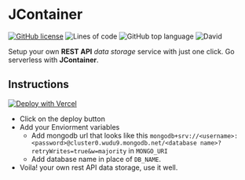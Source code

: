 # JContainer

[![GitHub license](https://img.shields.io/github/license/Souvikns/JContainer)](https://github.com/Souvikns/JContainer/blob/master/LICENSE)
![Lines of code](https://img.shields.io/tokei/lines/github/Souvikns/JContainer)
![GitHub top language](https://img.shields.io/github/languages/top/Souvikns/JContainer)
![David](https://img.shields.io/david/Souvikns/JContainer)


Setup your own **REST API** *data storage* service with just one click. Go serverless with **JContainer**. 


## Instructions 

[![Deploy with Vercel](https://vercel.com/button)](https://vercel.com/new/git/external?repository-url=https%3A%2F%2Fgithub.com%2FSouvikns%2FJContainer&env=MONGO_URI,DB_NAME)

- Click on the deploy button
- Add your Enviorment variables
    - Add mongodb url that looks like this `mongodb+srv://<username>:<password>@cluster0.wudu9.mongodb.net/<database name>?retryWrites=true&w=majority` in `MONGO_URI` 
    - Add database name in place of `DB_NAME`. 
- Voila! your own rest API data storage, use it well. 
